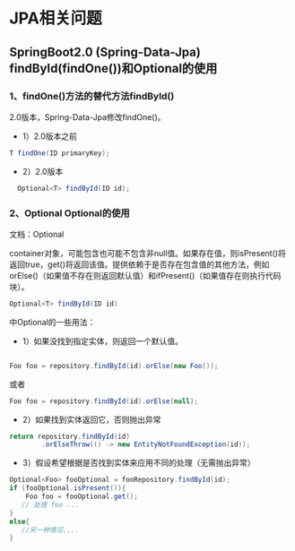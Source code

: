 # JPA相关问题

## SpringBoot2.0 (Spring-Data-Jpa) findById(findOne())和Optional的使用

### 1、findOne()方法的替代方法findById()

2.0版本，Spring-Data-Jpa修改findOne()。

* 1）2.0版本之前

```java
T findOne(ID primaryKey);
```

* 2）2.0版本

```java
  Optional<T> findById(ID id);
```

### 2、Optional Optional的使用

文档：Optional

container对象，可能包含也可能不包含非null值。如果存在值，则isPresent()将返回true，get()将返回该值。提供依赖于是否存在包含值的其他方法，例如orElse()（如果值不存在则返回默认值）和ifPresent()（如果值存在则执行代码块）。

```java
Optional<T> findById(ID id)
```

中Optional的一些用法：

* 1）如果没找到指定实体，则返回一个默认值。

```java

Foo foo = repository.findById(id).orElse(new Foo());

```

或者

```java
Foo foo = repository.findById(id).orElse(null);

```

* 2）如果找到实体返回它，否则抛出异常

```java
return repository.findById(id)
        .orElseThrow(() -> new EntityNotFoundException(id));
```

* 3）假设希望根据是否找到实体来应用不同的处理（无需抛出异常）

```java
Optional<Foo> fooOptional = fooRepository.findById(id);
if (fooOptional.isPresent()){
    Foo foo = fooOptional.get();
   // 处理 foo ...
}
else{
   //另一种情况....
}
```
